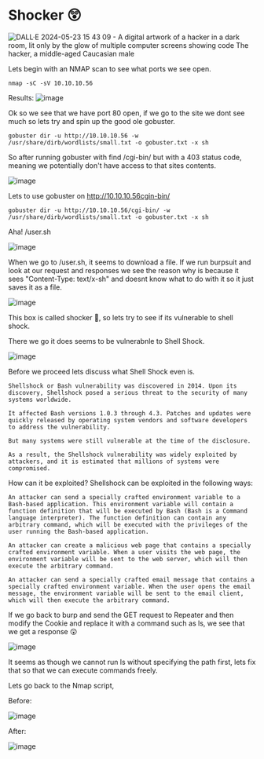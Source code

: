 # Shocker 😲

![DALL·E 2024-05-23 15 43 09 - A digital artwork of a hacker in a dark room, lit only by the glow of multiple computer screens showing code  The hacker, a middle-aged Caucasian male](https://github.com/marcusdjr/disney/assets/31329300/c7f7c23a-42c0-4d70-a048-6f2d495bcc43)

Lets begin with an NMAP scan to see what ports we see open.

    nmap -sC -sV 10.10.10.56

Results:
![image](https://github.com/marcusdjr/disney/assets/31329300/60980d16-1f76-488f-9304-3396c3f78469)

Ok so we see that we have port 80 open, if we go to the site we dont see much so lets try and spin up the good ole gobuster.

    gobuster dir -u http://10.10.10.56 -w /usr/share/dirb/wordlists/small.txt -o gobuster.txt -x sh  

So after running gobuster with find /cgi-bin/ but with a 403 status code, meaning we potentially don't have access to that sites contents.

![image](https://github.com/marcusdjr/disney/assets/31329300/83c339a3-4862-4d3e-859f-03220d36b2f1)

Lets to use gobuster on  http://10.10.10.56cgin-bin/ 

    gobuster dir -u http://10.10.10.56/cgi-bin/ -w /usr/share/dirb/wordlists/small.txt -o gobuster.txt -x sh 

Aha! /user.sh

![image](https://github.com/marcusdjr/disney/assets/31329300/1cb4233c-aa06-4b42-bfe3-3696fde11825)

When we go to /user.sh, it seems to download a file. If we run burpsuit and look at our request and responses we see the reason why is because it sees "Content-Type: text/x-sh" and doesnt know what to do with it so it just saves it as a file.

![image](https://github.com/marcusdjr/disney/assets/31329300/cc59f9d8-ff14-4c85-95c3-e21f5b89b210)

This box is called shocker 🤔, so lets try to see if its vulnerable to shell shock.

There we go it does seems to be vulnerabnle to Shell Shock.

![image](https://github.com/marcusdjr/disney/assets/31329300/fb2c8f9d-c489-488c-8b29-bf2286b2c428)

Before we proceed lets discuss what Shell Shock even is.

    Shellshock or Bash vulnerability was discovered in 2014. Upon its discovery, Shellshock posed a serious threat to the security of many systems worldwide.

    It affected Bash versions 1.0.3 through 4.3. Patches and updates were quickly released by operating system vendors and software developers to address the vulnerability.

    But many systems were still vulnerable at the time of the disclosure.

    As a result, the Shellshock vulnerability was widely exploited by attackers, and it is estimated that millions of systems were compromised.

How can it be exploited?
    Shellshock can be exploited in the following ways:

    An attacker can send a specially crafted environment variable to a Bash-based application. This environment variable will contain a function definition that will be executed by Bash (Bash is a Command language interpreter). The function definition can contain any arbitrary command, which will be executed with the privileges of the user running the Bash-based application.

    An attacker can create a malicious web page that contains a specially crafted environment variable. When a user visits the web page, the environment variable will be sent to the web server, which will then execute the arbitrary command.

    An attacker can send a specially crafted email message that contains a specially crafted environment variable. When the user opens the email message, the environment variable will be sent to the email client, which will then execute the arbitrary command.

If we go back to burp and send the GET request to Repeater and then modify the Cookie and replace it with a command such as ls, we see that we get a response 😲

![image](https://github.com/marcusdjr/disney/assets/31329300/ba981370-1f79-4b03-8916-ce6304fca816)

It seems as though we cannot run ls without specifying the path first, lets fix that so that we can execute commands freely.

Lets go back to the Nmap script,



Before: 

![image](https://github.com/marcusdjr/disney/assets/31329300/fa54f05a-a97d-465c-bf07-d5d54305ee2a)

After:

![image](https://github.com/marcusdjr/disney/assets/31329300/4c641234-6976-4bdd-940a-c3c89386f4cb)


